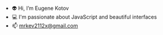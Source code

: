 - :alien: Hi, I’m Eugene Kotov
- :computer: I'm passionate about JavaScript and beautiful interfaces
- 📫 mrkev2112x@gmail.com

<!---
eugenekotovx/eugenekotovx is a ✨ special ✨ repository because its `README.md` (this file) appears on your GitHub profile.
You can click the Preview link to take a look at your changes.
--->
